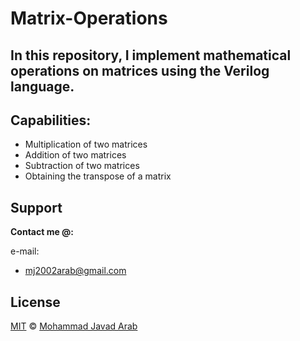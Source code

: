 # Matrix-Operations

## In this repository, I implement mathematical operations on matrices using the Verilog language.

## Capabilities:
* Multiplication of two matrices
* Addition of two matrices
* Subtraction of two matrices
* Obtaining the transpose of a matrix

## Support

**Contact me @:**

e-mail:

* mj2002arab@gmail.com

## License

[MIT](https://github.com/MJARAB/Matrix-Operations/blob/main/LICENSE) © [Mohammad Javad Arab](https://github.com/MJARAB)
